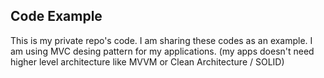 ## Code Example
This is my private repo's code. I am sharing these codes as an example. I am using MVC desing pattern for my applications.
(my apps doesn't need higher level architecture like MVVM or Clean Architecture / SOLID)
